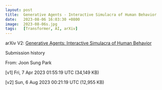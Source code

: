 ```yaml
---
layout: post
title:  Generative Agents - Interactive Simulacra of Human Behavior
date:   2023-08-06 16:03:30 +0800
image:  2023-08-06s.jpg
tags:   [Transformer, AI, arXiv]
---
```


arXiv V2: [Generative Agents: Interactive Simulacra of Human Behavior](https://arxiv.org/pdf/2304.03442.pdf)

Submission history

From: Joon Sung Park

[v1] Fri, 7 Apr 2023 01:55:19 UTC (34,149 KB)

[v2] Sun, 6 Aug 2023 00:21:19 UTC (12,955 KB)